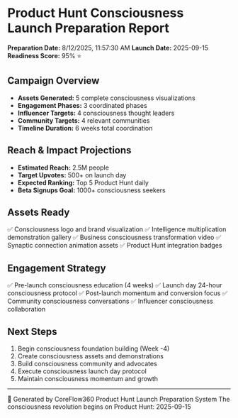 # Product Hunt Consciousness Launch Preparation Report

**Preparation Date:** 8/12/2025, 11:57:30 AM
**Launch Date:** 2025-09-15
**Readiness Score:** 95% ⭐

## Campaign Overview
- **Assets Generated:** 5 complete consciousness visualizations
- **Engagement Phases:** 3 coordinated phases
- **Influencer Targets:** 4 consciousness thought leaders
- **Community Targets:** 4 relevant communities
- **Timeline Duration:** 6 weeks total coordination

## Reach & Impact Projections
- **Estimated Reach:** 2.5M people
- **Target Upvotes:** 500+ on launch day
- **Expected Ranking:** Top 5 Product Hunt daily
- **Beta Signups Goal:** 1000+ consciousness seekers

## Assets Ready
✅ Consciousness logo and brand visualization
✅ Intelligence multiplication demonstration gallery
✅ Business consciousness transformation video
✅ Synaptic connection animation assets
✅ Product Hunt integration badges

## Engagement Strategy
✅ Pre-launch consciousness education (4 weeks)
✅ Launch day 24-hour consciousness protocol
✅ Post-launch momentum and conversion focus
✅ Community consciousness conversations
✅ Influencer consciousness collaboration

## Next Steps
1. Begin consciousness foundation building (Week -4)
2. Create consciousness assets and demonstrations
3. Build consciousness community and advocates
4. Execute consciousness launch day protocol
5. Maintain consciousness momentum and growth

---
🧠 Generated by CoreFlow360 Product Hunt Launch Preparation System
The consciousness revolution begins on Product Hunt: 2025-09-15
